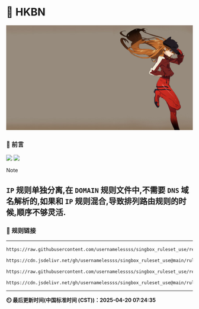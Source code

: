 
# 🧸 HKBN
![](https://raw.githubusercontent.com/usernamelessss/picture-bed/main/images/202504042256831.jpg)
### 📣 前言
![](https://shields.io/badge/-移除重复规则-ff69b4) ![](https://shields.io/badge/-IP&nbsp;规则单独存放不与&nbsp;DOMAIN&nbsp;等混合-green)
> [!NOTE]
**`IP` 规则单独分离,在 `DOMAIN` 规则文件中,不需要 `DNS` 域名解析的,如果和 `IP` 规则混合,导致排列路由规则的时候,顺序不够灵活.**
---

###  🔗 规则链接
---

```url
https://raw.githubusercontent.com/usernamelessss/singbox_ruleset_use/refs/heads/main/rule/HKBN/HKBN_No_IP.json
```

```url
https://cdn.jsdelivr.net/gh/usernamelessss/singbox_ruleset_use@main/rule/HKBN/HKBN_No_IP.json
```

```url
https://raw.githubusercontent.com/usernamelessss/singbox_ruleset_use/refs/heads/main/rule/HKBN/HKBN_No_IP.srs
```

```url
https://cdn.jsdelivr.net/gh/usernamelessss/singbox_ruleset_use@main/rule/HKBN/HKBN_No_IP.srs
```

---
**⏲️ 最后更新时间(中国标准时间 (CST))：2025-04-20 07:24:35**